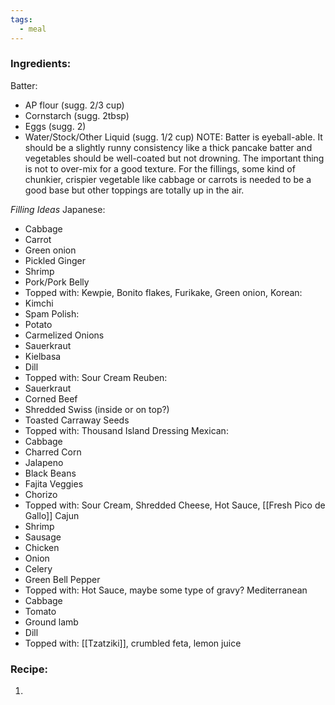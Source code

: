 ```yaml
---
tags:
  - meal
---
```

### Ingredients:
Batter:
- AP flour (sugg. 2/3 cup)
- Cornstarch (sugg. 2tbsp)
- Eggs (sugg. 2)
- Water/Stock/Other Liquid (sugg. 1/2 cup)
NOTE: Batter is eyeball-able. It should be a slightly runny consistency like a thick pancake batter and vegetables should be well-coated but not drowning. The important thing is not to over-mix for a good texture. 
For the fillings, some kind of chunkier, crispier vegetable like cabbage or carrots is needed to be a good base but other toppings are totally up in the air. 

*Filling Ideas*
Japanese:
- Cabbage
- Carrot
- Green onion
- Pickled Ginger
- Shrimp
- Pork/Pork Belly
- Topped with: Kewpie, Bonito flakes, Furikake, Green onion, 
Korean: 
- Kimchi
- Spam
Polish:
- Potato
- Carmelized Onions
- Sauerkraut
- Kielbasa
- Dill
- Topped with: Sour Cream
Reuben:
- Sauerkraut
- Corned Beef
- Shredded Swiss (inside or on top?)
- Toasted Carraway Seeds
- Topped with: Thousand Island Dressing
Mexican:
- Cabbage
- Charred Corn
- Jalapeno
- Black Beans
- Fajita Veggies
- Chorizo
- Topped with: Sour Cream, Shredded Cheese, Hot Sauce, [[Fresh Pico de Gallo]]
Cajun
- Shrimp
- Sausage
- Chicken
- Onion
- Celery
- Green Bell Pepper
- Topped with: Hot Sauce, maybe some type of gravy? 
Mediterranean
- Cabbage
- Tomato
- Ground lamb 
- Dill
- Topped with: [[Tzatziki]], crumbled feta, lemon juice 
### Recipe:
1. 